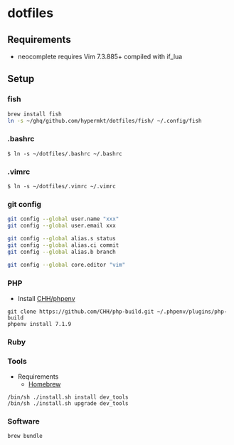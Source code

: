 # dotfiles

## Requirements
* neocomplete requires Vim 7.3.885+ compiled with if_lua

## Setup 

### fish
```sh
brew install fish
ln -s ~/ghq/github.com/hypermkt/dotfiles/fish/ ~/.config/fish
```

### .bashrc
```
$ ln -s ~/dotfiles/.bashrc ~/.bashrc
```

### .vimrc

```
$ ln -s ~/dotfiles/.vimrc ~/.vimrc
```

### git config
```sh
git config --global user.name "xxx"
git config --global user.email xxx

git config --global alias.s status
git config --global alias.ci commit
git config --global alias.b branch

git config --global core.editor "vim"
```

### PHP
* Install [CHH/phpenv](https://github.com/CHH/phpenv)

```
git clone https://github.com/CHH/php-build.git ~/.phpenv/plugins/php-build
phpenv install 7.1.9
```

### Ruby


### Tools
* Requirements
    * [Homebrew](https://brew.sh/index_ja)

```
/bin/sh ./install.sh install dev_tools
/bin/sh ./install.sh upgrade dev_tools
```

### Software

```
brew bundle
```
